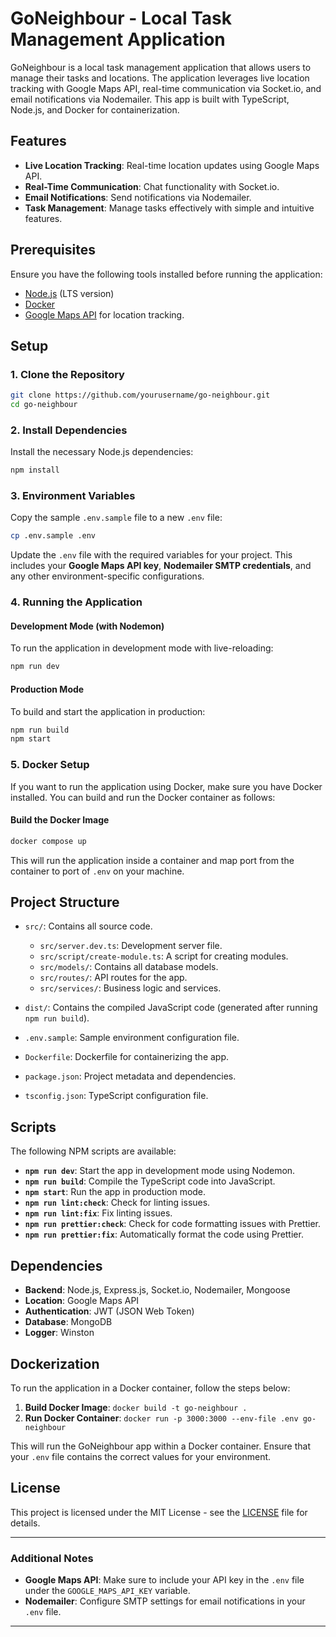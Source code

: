 # GoNeighbour - Local Task Management Application

GoNeighbour is a local task management application that allows users to manage their tasks and locations. The application leverages live location tracking with Google Maps API, real-time communication via Socket.io, and email notifications via Nodemailer. This app is built with TypeScript, Node.js, and Docker for containerization.

## Features

- **Live Location Tracking**: Real-time location updates using Google Maps API.
- **Real-Time Communication**: Chat functionality with Socket.io.
- **Email Notifications**: Send notifications via Nodemailer.
- **Task Management**: Manage tasks effectively with simple and intuitive features.

## Prerequisites

Ensure you have the following tools installed before running the application:

- [Node.js](https://nodejs.org) (LTS version)
- [Docker](https://www.docker.com/products/docker-desktop)
- [Google Maps API](https://developers.google.com/maps/documentation) for location tracking.

## Setup

### 1. Clone the Repository

```bash
git clone https://github.com/yourusername/go-neighbour.git
cd go-neighbour
````

### 2. Install Dependencies

Install the necessary Node.js dependencies:

```bash
npm install
```

### 3. Environment Variables

Copy the sample `.env.sample` file to a new `.env` file:

```bash
cp .env.sample .env
```

Update the `.env` file with the required variables for your project. This includes your **Google Maps API key**, **Nodemailer SMTP credentials**, and any other environment-specific configurations.

### 4. Running the Application

#### Development Mode (with Nodemon)

To run the application in development mode with live-reloading:

```bash
npm run dev
```

#### Production Mode

To build and start the application in production:

```bash
npm run build
npm start
```

### 5. Docker Setup

If you want to run the application using Docker, make sure you have Docker installed. You can build and run the Docker container as follows:

#### Build the Docker Image

```bash
docker compose up
```

This will run the application inside a container and map port from the container to port of `.env` on your machine.

## Project Structure

* `src/`: Contains all source code.

  * `src/server.dev.ts`: Development server file.
  * `src/script/create-module.ts`: A script for creating modules.
  * `src/models/`: Contains all database models.
  * `src/routes/`: API routes for the app.
  * `src/services/`: Business logic and services.

* `dist/`: Contains the compiled JavaScript code (generated after running `npm run build`).

* `.env.sample`: Sample environment configuration file.

* `Dockerfile`: Dockerfile for containerizing the app.

* `package.json`: Project metadata and dependencies.

* `tsconfig.json`: TypeScript configuration file.

## Scripts

The following NPM scripts are available:

* **`npm run dev`**: Start the app in development mode using Nodemon.
* **`npm run build`**: Compile the TypeScript code into JavaScript.
* **`npm start`**: Run the app in production mode.
* **`npm run lint:check`**: Check for linting issues.
* **`npm run lint:fix`**: Fix linting issues.
* **`npm run prettier:check`**: Check for code formatting issues with Prettier.
* **`npm run prettier:fix`**: Automatically format the code using Prettier.

## Dependencies

* **Backend**: Node.js, Express.js, Socket.io, Nodemailer, Mongoose
* **Location**: Google Maps API
* **Authentication**: JWT (JSON Web Token)
* **Database**: MongoDB
* **Logger**: Winston

## Dockerization

To run the application in a Docker container, follow the steps below:

1. **Build Docker Image**: `docker build -t go-neighbour .`
2. **Run Docker Container**: `docker run -p 3000:3000 --env-file .env go-neighbour`

This will run the GoNeighbour app within a Docker container. Ensure that your `.env` file contains the correct values for your environment.

## License

This project is licensed under the MIT License - see the [LICENSE](LICENSE) file for details.

---

### Additional Notes

* **Google Maps API**: Make sure to include your API key in the `.env` file under the `GOOGLE_MAPS_API_KEY` variable.
* **Nodemailer**: Configure SMTP settings for email notifications in your `.env` file.

---

